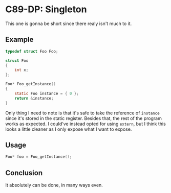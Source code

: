 # C89-DP: Singleton

This one is gonna be short since there realy isn't much to it.

## Example

```c
typedef struct Foo Foo;

struct Foo
{
    int x;
};

Foo* Foo_getInstance()
{
    static Foo instance = { 0 };
    return &instance;
}
```

Only thing I need to note is that it's safe to take the reference of `instance`
since it's stored in the static register. Besides that, the rest of the program
works as expected. I could've instead opted for using `extern`, but I think
this looks a little cleaner as I only expose what I want to expose.

## Usage

```c
Foo* foo = Foo_getInstance();
```

## Conclusion

It absolutely can be done, in many ways even.
